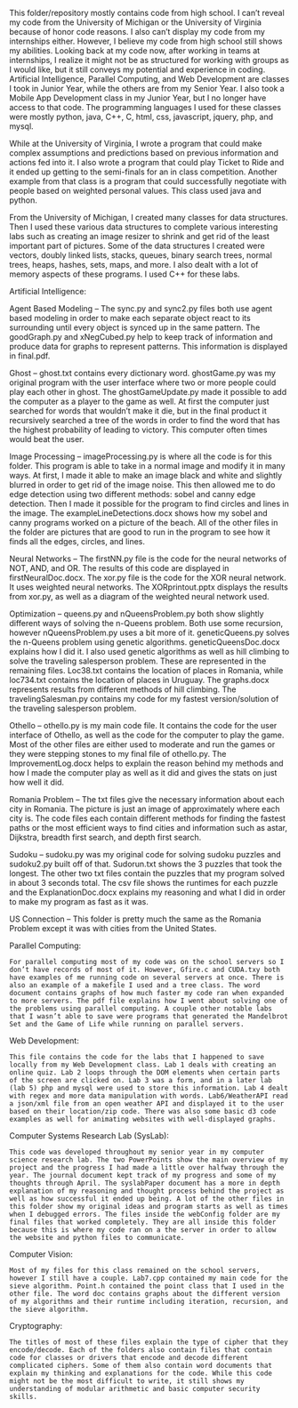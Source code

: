This folder/repository mostly contains code from high school. I can’t reveal my code from the University of Michigan or the University of Virginia because of honor code reasons. I also can’t display my code from my internships either. However, I believe my code from high school still shows my abilities. Looking back at my code now, after working in teams at internships, I realize it might not be as structured for working with groups as I would like, but it still conveys my potential and experience in coding. Artificial Intelligence, Parallel Computing, and Web Development are classes I took in Junior Year, while the others are from my Senior Year. I also took a Mobile App Development class in my Junior Year, but I no longer have access to that code. The programming languages I used for these classes were mostly python, java, C++, C, html, css, javascript, jquery, php, and mysql.

While at the University of Virginia, I wrote a program that could make complex assumptions and predictions based on previous information and actions fed into it. I also wrote a program that could play Ticket to Ride and it ended up getting to the semi-finals for an in class competition. Another example from that class is a program that could successfully negotiate with people based on weighted personal values. This class used java and python.

From the University of Michigan, I created many classes for data structures. Then I used these various data structures to complete various interesting labs such as creating an image resizer to shrink and get rid of the least important part of pictures. Some of the data structures I created were vectors, doubly linked lists, stacks, queues, binary search trees, normal trees, heaps, hashes, sets, maps, and more. I also dealt with a lot of memory aspects of these programs. I used C++ for these labs.


Artificial Intelligence:

Agent Based Modeling – The sync.py and sync2.py files both use agent based modeling in order to make each separate object react to its surrounding until every object is synced up in the same pattern. The goodGraph.py and xNegCubed.py help to keep track of information and produce data for graphs to represent patterns. This information is displayed in final.pdf.

Ghost – ghost.txt contains every dictionary word. ghostGame.py was my original program with the user interface where two or more people could play each other in ghost. The ghostGameUpdate.py made it possible to add the computer as a player to the game as well. At first the computer just searched for words that wouldn’t make it die, but in the final product it recursively searched a tree of the words in order to find the word that has the highest probability of leading to victory. This computer often times would beat the user.

Image Processing – imageProcessing.py is where all the code is for this folder. This program is able to take in a normal image and modify it in many ways. At first, I made it able to make an image black and white and slightly blurred in order to get rid of the image noise. This then allowed me to do edge detection using two different methods: sobel and canny edge detection. Then I made it possible for the program to find circles and lines in the image. The exampleLineDetections.docx shows how my sobel and canny programs worked on a picture of the beach. All of the other files in the folder are pictures that are good to run in the program to see how it finds all the edges, circles, and lines.

Neural Networks – The firstNN.py file is the code for the neural networks of NOT, AND, and OR. The results of this code are displayed in firstNeuralDoc.docx. The xor.py file is the code for the XOR neural network. It uses weighted neural networks. The XORprintout.pptx displays the results from xor.py, as well as a diagram of the weighted neural network used.

Optimization – queens.py and nQueensProblem.py both show slightly different ways of solving the n-Queens problem. Both use some recursion, however nQueensProblem.py uses a bit more of it. geneticQueens.py solves the n-Queens problem using genetic algorithms. geneticQueensDoc.docx explains how I did it. I also used genetic algorithms as well as hill climbing to solve the traveling salesperson problem. These are represented in the remaining files. Loc38.txt contains the location of places in Romania, while loc734.txt contains the location of places in Uruguay. The graphs.docx represents results from different methods of hill climbing. The travelingSalesman.py contains my code for my fastest version/solution of the traveling salesperson problem.

Othello – othello.py is my main code file. It contains the code for the user interface of Othello, as well as the code for the computer to play the game. Most of the other files are either used to moderate and run the games or they were stepping stones to my final file of othello.py. The ImprovementLog.docx helps to explain the reason behind my methods and how I made the computer play as well as it did and gives the stats on just how well it did.

Romania Problem – The txt files give the necessary information about each city in Romania. The picture is just an image of approximately where each city is. The code files each contain different methods for finding the fastest paths or the most efficient ways to find cities and information such as astar, Dijkstra, breadth first search, and depth first search.

Sudoku – sudoku.py was my original code for solving sudoku puzzles and sudoku2.py built off of that. Sudorun.txt shows the 3 puzzles that took the longest. The other two txt files contain the puzzles that my program solved in about 3 seconds total. The csv file shows the runtimes for each puzzle and the ExplanationDoc.docx explains my reasoning and what I did in order to make my program as fast as it was.

US Connection – This folder is pretty much the same as the Romania Problem except it was with cities from the United States.


Parallel Computing:

	For parallel computing most of my code was on the school servers so I don’t have records of most of it. However, Gfire.c and CUDA.txy both have examples of me running code on several servers at once. There is also an example of a makefile I used and a tree class. The word document contains graphs of how much faster my code ran when expanded to more servers. The pdf file explains how I went about solving one of the problems using parallel computing. A couple other notable labs that I wasn’t able to save were programs that generated the Mandelbrot Set and the Game of Life while running on parallel servers.


Web Development:

	This file contains the code for the labs that I happened to save locally from my Web Development class. Lab 1 deals with creating an online quiz. Lab 2 loops through the DOM elements when certain parts of the screen are clicked on. Lab 3 was a form, and in a later lab (lab 5) php and mysql were used to store this information. Lab 4 dealt with regex and more data manipulation with words. Lab6/WeatherAPI read a json/xml file from an open weather API and displayed it to the user based on their location/zip code. There was also some basic d3 code examples as well for animating websites with well-displayed graphs.


Computer Systems Research Lab (SysLab):

	This code was developed throughout my senior year in my computer science research lab. The two PowerPoints show the main overview of my project and the progress I had made a little over halfway through the year. The journal document kept track of my progress and some of my thoughts through April. The syslabPaper document has a more in depth explanation of my reasoning and thought process behind the project as well as how successful it ended up being. A lot of the other files in this folder show my original ideas and program starts as well as times when I debugged errors. The files inside the webConfig folder are my final files that worked completely. They are all inside this folder because this is where my code ran on a the server in order to allow the website and python files to communicate.


Computer Vision:

	Most of my files for this class remained on the school servers, however I still have a couple. Lab7.cpp contained my main code for the sieve algorithm. Point.h contained the point class that I used in the other file. The word doc contains graphs about the different version of my algorithms and their runtime including iteration, recursion, and the sieve algorithm.


Cryptography:

	The titles of most of these files explain the type of cipher that they encode/decode. Each of the folders also contain files that contain code for classes or drivers that encode and decode different complicated ciphers. Some of them also contain word documents that explain my thinking and explanations for the code. While this code might not be the most difficult to write, it still shows my understanding of modular arithmetic and basic computer security skills.
